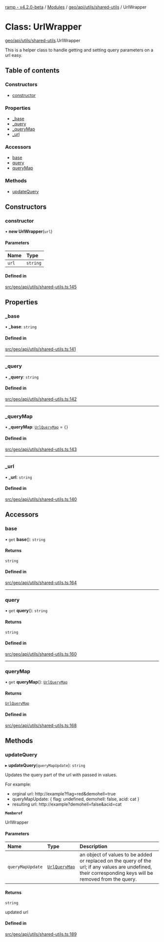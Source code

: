 [ramp - v4.2.0-beta](../README.md) / [Modules](../modules.md) / [geo/api/utils/shared-utils](../modules/geo_api_utils_shared_utils.md) / UrlWrapper

# Class: UrlWrapper

[geo/api/utils/shared-utils](../modules/geo_api_utils_shared_utils.md).UrlWrapper

This is a helper class to handle getting and setting query parameters on a url easy.

## Table of contents

### Constructors

- [constructor](geo_api_utils_shared_utils.UrlWrapper.md#constructor)

### Properties

- [\_base](geo_api_utils_shared_utils.UrlWrapper.md#_base)
- [\_query](geo_api_utils_shared_utils.UrlWrapper.md#_query)
- [\_queryMap](geo_api_utils_shared_utils.UrlWrapper.md#_querymap)
- [\_url](geo_api_utils_shared_utils.UrlWrapper.md#_url)

### Accessors

- [base](geo_api_utils_shared_utils.UrlWrapper.md#base)
- [query](geo_api_utils_shared_utils.UrlWrapper.md#query)
- [queryMap](geo_api_utils_shared_utils.UrlWrapper.md#querymap)

### Methods

- [updateQuery](geo_api_utils_shared_utils.UrlWrapper.md#updatequery)

## Constructors

### constructor

• **new UrlWrapper**(`url`)

#### Parameters

| Name | Type |
| :------ | :------ |
| `url` | `string` |

#### Defined in

[src/geo/api/utils/shared-utils.ts:145](https://github.com/sharvenp/ramp4-docs/blob/c6cdb39/src/geo/api/utils/shared-utils.ts#L145)

## Properties

### \_base

• **\_base**: `string`

#### Defined in

[src/geo/api/utils/shared-utils.ts:141](https://github.com/sharvenp/ramp4-docs/blob/c6cdb39/src/geo/api/utils/shared-utils.ts#L141)

___

### \_query

• **\_query**: `string`

#### Defined in

[src/geo/api/utils/shared-utils.ts:142](https://github.com/sharvenp/ramp4-docs/blob/c6cdb39/src/geo/api/utils/shared-utils.ts#L142)

___

### \_queryMap

• **\_queryMap**: [`UrlQueryMap`](../interfaces/geo_api_geo_defs.UrlQueryMap.md) = `{}`

#### Defined in

[src/geo/api/utils/shared-utils.ts:143](https://github.com/sharvenp/ramp4-docs/blob/c6cdb39/src/geo/api/utils/shared-utils.ts#L143)

___

### \_url

• **\_url**: `string`

#### Defined in

[src/geo/api/utils/shared-utils.ts:140](https://github.com/sharvenp/ramp4-docs/blob/c6cdb39/src/geo/api/utils/shared-utils.ts#L140)

## Accessors

### base

• `get` **base**(): `string`

#### Returns

`string`

#### Defined in

[src/geo/api/utils/shared-utils.ts:164](https://github.com/sharvenp/ramp4-docs/blob/c6cdb39/src/geo/api/utils/shared-utils.ts#L164)

___

### query

• `get` **query**(): `string`

#### Returns

`string`

#### Defined in

[src/geo/api/utils/shared-utils.ts:160](https://github.com/sharvenp/ramp4-docs/blob/c6cdb39/src/geo/api/utils/shared-utils.ts#L160)

___

### queryMap

• `get` **queryMap**(): [`UrlQueryMap`](../interfaces/geo_api_geo_defs.UrlQueryMap.md)

#### Returns

[`UrlQueryMap`](../interfaces/geo_api_geo_defs.UrlQueryMap.md)

#### Defined in

[src/geo/api/utils/shared-utils.ts:168](https://github.com/sharvenp/ramp4-docs/blob/c6cdb39/src/geo/api/utils/shared-utils.ts#L168)

## Methods

### updateQuery

▸ **updateQuery**(`queryMapUpdate`): `string`

Updates the query part of the url with passed in values.

For example:
 - orginal url: http://example?flag=red&demohell=true
 - queryMapUpdate: {
    flag: undefined,
    demohell: false,
    acid: cat
}
- resulting url: http://example?demohell=false&acid=cat

**`Memberof`**

UrlWrapper

#### Parameters

| Name | Type | Description |
| :------ | :------ | :------ |
| `queryMapUpdate` | [`UrlQueryMap`](../interfaces/geo_api_geo_defs.UrlQueryMap.md) | an object of values to be added or replaced on the query of the url; if any values are undefined, their corresponding keys will be removed from the query. |

#### Returns

`string`

updated url

#### Defined in

[src/geo/api/utils/shared-utils.ts:189](https://github.com/sharvenp/ramp4-docs/blob/c6cdb39/src/geo/api/utils/shared-utils.ts#L189)
